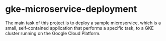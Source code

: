# gke-microservice-deployment
The main task of this project is to deploy a sample microservice, which is a small, self-contained application that performs a specific task, to a GKE cluster running on the Google Cloud Platform. 
